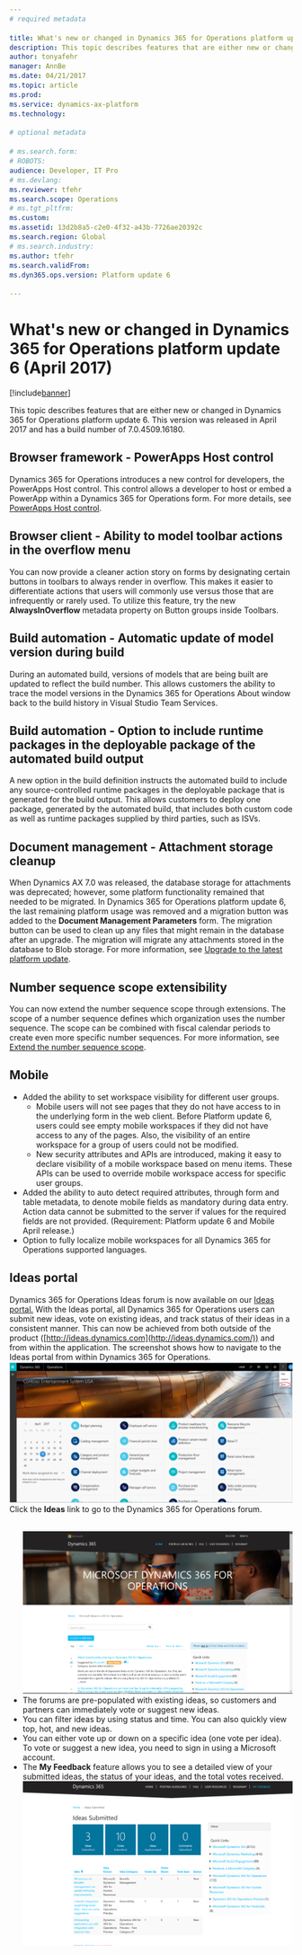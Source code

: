 ```yaml
---
# required metadata

title: What's new or changed in Dynamics 365 for Operations platform update 6 (April 2017)
description: This topic describes features that are either new or changed in Dynamics 365 for Operations platform update 6. This version was released in April 2017 and has a build number of 7.0.4509.16180.
author: tonyafehr
manager: AnnBe
ms.date: 04/21/2017
ms.topic: article
ms.prod: 
ms.service: dynamics-ax-platform
ms.technology: 

# optional metadata

# ms.search.form: 
# ROBOTS: 
audience: Developer, IT Pro
# ms.devlang: 
ms.reviewer: tfehr
ms.search.scope: Operations
# ms.tgt_pltfrm: 
ms.custom: 
ms.assetid: 13d2b8a5-c2e0-4f32-a43b-7726ae20392c
ms.search.region: Global
# ms.search.industry: 
ms.author: tfehr
ms.search.validFrom: 
ms.dyn365.ops.version: Platform update 6

---
```


# What's new or changed in Dynamics 365 for Operations platform update 6 (April 2017)


[!include[banner](../includes/banner.md)]

This topic describes features that are either new or changed in Dynamics 365 for Operations platform update 6. This version was released in April 2017 and has a build number of 7.0.4509.16180.



## Browser framework - PowerApps Host control ##
Dynamics 365 for Operations introduces a new control for developers, the PowerApps Host control. This control allows a developer to host or embed a PowerApp within a Dynamics 365 for Operations form. For more details, see [PowerApps Host control](../../dev-itpro/user-interface/powerapps-host-control.md).

## Browser client - Ability to model toolbar actions in the overflow menu ##
You can now provide a cleaner action story on forms by designating certain buttons in toolbars to always render in overflow. This makes it easier to differentiate actions that users will commonly use versus those that are infrequently or rarely used. To utilize this feature, try the new **AlwaysInOverflow** metadata property on Button groups inside Toolbars.

## Build automation - Automatic update of model version during build ##
During an automated build, versions of models that are being built are updated to reflect the build number. This allows customers the ability to trace the model versions in the Dynamics 365 for Operations About window back to the build history in Visual Studio Team Services.

## Build automation - Option to include runtime packages in the deployable package of the automated build output ##
A new option in the build definition instructs the automated build to include any source-controlled runtime packages in the deployable package that is generated for the build output. This allows customers to deploy one package, generated by the automated build, that includes both custom code as well as runtime packages supplied by third parties, such as ISVs.

## Document management - Attachment storage cleanup
When Dynamics AX 7.0 was released, the database storage for attachments was deprecated; however, some platform functionality remained that needed to be migrated. In Dynamics 365 for Operations platform update 6, the last remaining platform usage was removed and a migration button was added to the **Document Management Parameters** form. The migration button can be used to clean up any files that might remain in the database after an upgrade. The migration will migrate any attachments stored in the database to Blob storage. For more information, see [Upgrade to the latest platform update](../../dev-itpro/migration-upgrade/upgrade-latest-platform-update.md).

## Number sequence scope extensibility ##
You can now extend the number sequence scope through extensions. The scope of a number sequence defines which organization uses the number sequence. The scope can be combined with fiscal calendar periods to create even more specific number sequences. For more information, see [Extend the number sequence scope](../../dev-itpro/extensibility/extend-number-sequence-scope.md).

## Mobile ##
- Added the ability to set workspace visibility for different user groups.  
  - Mobile users will not see pages that they do not have access to in the underlying form in the web client. Before Platform update 6, users could see empty mobile workspaces if they did not have access to any of the pages. Also, the visibility of an entire workspace for a group of users could not be modified. 
  - New security attributes and APIs are introduced, making it easy to declare visibility of a mobile workspace based on menu items. These APIs can be used to override mobile workspace access for specific user groups.
- Added the ability to auto detect required attributes, through form and table metadata, to denote mobile fields as mandatory during data entry. Action data cannot be submitted to the server if values for the required fields are not provided. (Requirement: Platform update 6 and Mobile April release.) 
- Option to fully localize mobile workspaces for all Dynamics 365 for Operations supported languages.

## Ideas portal ##
Dynamics 365 for Operations Ideas forum is now available on our [Ideas portal.](https://ideas.dynamics.com/ideas/) With the Ideas portal, all Dynamics 365 for Operations users can submit new ideas, vote on existing ideas, and track status of their ideas in a consistent manner. This can now be achieved from both outside of the product ([http://ideas.dynamics.com](http://ideas.dynamics.com/)) and from within the application. The screenshot shows how to navigate to the Ideas portal from within Dynamics 365 for Operations.<br>[![ideas-menu](./media/ideas-menu.png)](./media/ideas-menu.png)<br>Click the **Ideas** link to go to the Dynamics 365 for Operations forum.<ul><br>[![ideas-page](./media/ideas-page.png)](./media/ideas-page.png)<li> The forums are pre-populated with existing ideas, so customers and partners can immediately vote or suggest new ideas.<li>You can filter ideas by using status and time. You can also quickly view top, hot, and new ideas.<li>You can either vote up or down on a specific idea (one vote per idea). To vote or suggest a new idea, you need to sign in using a Microsoft account.<li>The **My Feedback** feature allows you to see a detailed view of your submitted ideas, the status of your ideas, and the total votes received.<br>[![ideas-options](./media/ideas-options.png)](./media/ideas-options.png)<br>


